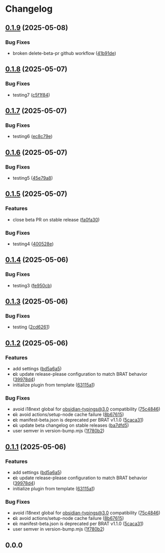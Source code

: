 # Changelog

## [0.1.9](https://github.com/baodrate/obsidian-timestampy/compare/0.1.8...0.1.9) (2025-05-08)


### Bug Fixes

* broken delete-beta-pr github workflow ([41b91de](https://github.com/baodrate/obsidian-timestampy/commit/41b91de5d529d854c92caee618e67ddb4b09257f))

## [0.1.8](https://github.com/baodrate/obsidian-timestampy/compare/0.1.7...0.1.8) (2025-05-07)


### Bug Fixes

* testing7 ([c5f1f84](https://github.com/baodrate/obsidian-timestampy/commit/c5f1f845516281a6f14d6b8f915e78ce1e654bcc))

## [0.1.7](https://github.com/baodrate/obsidian-timestampy/compare/0.1.6...0.1.7) (2025-05-07)


### Bug Fixes

* testing6 ([ec8c79e](https://github.com/baodrate/obsidian-timestampy/commit/ec8c79ea820ef6b525c5b4ff971c578e6db5332f))

## [0.1.6](https://github.com/baodrate/obsidian-timestampy/compare/0.1.5...0.1.6) (2025-05-07)


### Bug Fixes

* testing5 ([45e79a8](https://github.com/baodrate/obsidian-timestampy/commit/45e79a8d4646d142590b5b6326e6485cb577fda7))

## [0.1.5](https://github.com/baodrate/obsidian-timestampy/compare/0.1.4...0.1.5) (2025-05-07)


### Features

* close beta PR on stable release ([fa0fa30](https://github.com/baodrate/obsidian-timestampy/commit/fa0fa30f438fb619e9b7c9323a04f97a26916726))


### Bug Fixes

* testing4 ([400528e](https://github.com/baodrate/obsidian-timestampy/commit/400528ea9ef9d9baf52c9e9d751a9718e9b7a39e))

## [0.1.4](https://github.com/baodrate/obsidian-timestampy/compare/0.1.3...0.1.4) (2025-05-06)


### Bug Fixes

* testing3 ([fe950cb](https://github.com/baodrate/obsidian-timestampy/commit/fe950cb41b35ab6a6943670bce403b7d2e053a6b))

## [0.1.3](https://github.com/baodrate/obsidian-timestampy/compare/0.1.2...0.1.3) (2025-05-06)


### Bug Fixes

* testing ([2cd6261](https://github.com/baodrate/obsidian-timestampy/commit/2cd62610efb91872dcf4945b91cd0fe17b213193))

## [0.1.2](https://github.com/baodrate/obsidian-timestampy/compare/0.1.1...0.1.2) (2025-05-06)


### Features

* add settings ([bd5a6a5](https://github.com/baodrate/obsidian-timestampy/commit/bd5a6a5551db880b8901759c9339cc0f98533608))
* **ci:** update release-please configuration to match BRAT behavior ([39978d4](https://github.com/baodrate/obsidian-timestampy/commit/39978d46cf0cbfd298664453b7fa5ac8dc3ec70c))
* initialize plugin from template ([63115a1](https://github.com/baodrate/obsidian-timestampy/commit/63115a12615c3b1df1c56fefd09b65bea3a21922))


### Bug Fixes

* avoid i18next global for obsidian-typings@3.0 compatibility ([75c4846](https://github.com/baodrate/obsidian-timestampy/commit/75c4846d5a3e4b5e4b192c17f409e84a78a3b626))
* **ci:** avoid actions/setup-node cache failure ([8b67615](https://github.com/baodrate/obsidian-timestampy/commit/8b67615fb672cfc7a4b05f8932e304cb8642df0e))
* **ci:** manifest-beta.json is deprecated per BRAT v1.1.0 ([5caca31](https://github.com/baodrate/obsidian-timestampy/commit/5caca31370512593c160781835e6f00a164f77ad))
* **ci:** update beta changelog on stable releases ([ba7dfd5](https://github.com/baodrate/obsidian-timestampy/commit/ba7dfd5dfc5ef07d0e76e14f5717c59e0e2de5b7))
* user semver in version-bump.mjs ([1f780b2](https://github.com/baodrate/obsidian-timestampy/commit/1f780b2f0790845f2ddd9383e1d7b60613625753))

## [0.1.1](https://github.com/baodrate/obsidian-timestampy/compare/0.1.0...0.1.1) (2025-05-06)


### Features

* add settings ([bd5a6a5](https://github.com/baodrate/obsidian-timestampy/commit/bd5a6a5551db880b8901759c9339cc0f98533608))
* **ci:** update release-please configuration to match BRAT behavior ([39978d4](https://github.com/baodrate/obsidian-timestampy/commit/39978d46cf0cbfd298664453b7fa5ac8dc3ec70c))
* initialize plugin from template ([63115a1](https://github.com/baodrate/obsidian-timestampy/commit/63115a12615c3b1df1c56fefd09b65bea3a21922))


### Bug Fixes

* avoid i18next global for obsidian-typings@3.0 compatibility ([75c4846](https://github.com/baodrate/obsidian-timestampy/commit/75c4846d5a3e4b5e4b192c17f409e84a78a3b626))
* **ci:** avoid actions/setup-node cache failure ([8b67615](https://github.com/baodrate/obsidian-timestampy/commit/8b67615fb672cfc7a4b05f8932e304cb8642df0e))
* **ci:** manifest-beta.json is deprecated per BRAT v1.1.0 ([5caca31](https://github.com/baodrate/obsidian-timestampy/commit/5caca31370512593c160781835e6f00a164f77ad))
* user semver in version-bump.mjs ([1f780b2](https://github.com/baodrate/obsidian-timestampy/commit/1f780b2f0790845f2ddd9383e1d7b60613625753))

## 0.0.0
